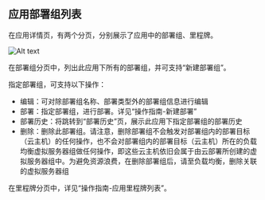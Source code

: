 ## 应用部署组列表

在应用详情页，有两个分页，分别展示了应用中的部署组、里程牌。

![Alt text](https://github.com/jdcloudcom/cn/blob/codedeploy/image/CodeDeploy/operation11.png)


在部署组分页中，列出此应用下所有的部署组，并可支持“新建部署组”。

指定部署组，可支持以下操作：

- 编辑：可对除部署组名称、部署类型外的部署组信息进行编辑
- 部署：指定部署组，进行部署。详见“操作指南-新建部署”
- 部署历史：将跳转到“部署历史”页，展示此应用下指定部署组的部署历史
- 删除：删除此部署组。请注意，删除部署组不会触发对部署组内的部署目标（云主机）的任何操作，也不会对部署组内的部署目标（云主机）所在的负载均衡虚拟服务器组做任何操作，即这些云主机依旧会属于由云部署所创建的虚拟服务器组中。为避免资源浪费，在删除部署组后，请至负载均衡，删除关联的虚拟服务器组

在里程牌分页中，详见“操作指南-应用里程牌列表”。
